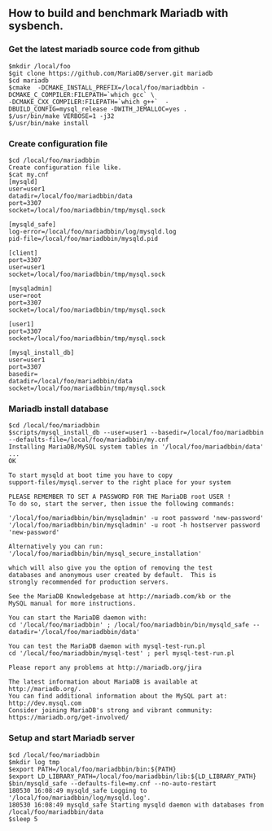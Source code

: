 ## How to build and benchmark Mariadb with sysbench.

### Get the latest mariadb source code from github
    
    $mkdir /local/foo
    $git clone https://github.com/MariaDB/server.git mariadb
    $cd mariadb
    $cmake  -DCMAKE_INSTALL_PREFIX=/local/foo/mariadbbin -DCMAKE_C_COMPILER:FILEPATH=`which gcc` \
    -DCMAKE_CXX_COMPILER:FILEPATH=`which g++`  -DBUILD_CONFIG=mysql_release -DWITH_JEMALLOC=yes .
    $/usr/bin/make VERBOSE=1 -j32
    $/usr/bin/make install
    
### Create configuration file

    $cd /local/foo/mariadbbin
    Create configuration file like.
    $cat my.cnf
    [mysqld]
    user=user1
    datadir=/local/foo/mariadbbin/data
    port=3307
    socket=/local/foo/mariadbbin/tmp/mysql.sock

    [mysqld_safe]
    log-error=/local/foo/mariadbbin/log/mysqld.log
    pid-file=/local/foo/mariadbbin/mysqld.pid

    [client]
    port=3307
    user=user1
    socket=/local/foo/mariadbbin/tmp/mysql.sock

    [mysqladmin]
    user=root
    port=3307
    socket=/local/foo/mariadbbin/tmp/mysql.sock

    [user1]
    port=3307
    socket=/local/foo/mariadbbin/tmp/mysql.sock

    [mysql_install_db]
    user=user1
    port=3307
    basedir=
    datadir=/local/foo/mariadbbin/data
    socket=/local/foo/mariadbbin/tmp/mysql.sock

### Mariadb install database

    $cd /local/foo/mariadbbin
    $scripts/mysql_install_db --user=user1 --basedir=/local/foo/mariadbbin --defaults-file=/local/foo/mariadbbin/my.cnf
    Installing MariaDB/MySQL system tables in '/local/foo/mariadbbin/data' ...
    OK

    To start mysqld at boot time you have to copy
    support-files/mysql.server to the right place for your system

    PLEASE REMEMBER TO SET A PASSWORD FOR THE MariaDB root USER !
    To do so, start the server, then issue the following commands:

    '/local/foo/mariadbbin/bin/mysqladmin' -u root password 'new-password'
    '/local/foo/mariadbbin/bin/mysqladmin' -u root -h hostserver password 'new-password'

    Alternatively you can run:
    '/local/foo/mariadbbin/bin/mysql_secure_installation'

    which will also give you the option of removing the test
    databases and anonymous user created by default.  This is
    strongly recommended for production servers.

    See the MariaDB Knowledgebase at http://mariadb.com/kb or the
    MySQL manual for more instructions.

    You can start the MariaDB daemon with:
    cd '/local/foo/mariadbbin' ; /local/foo/mariadbbin/bin/mysqld_safe --datadir='/local/foo/mariadbbin/data'

    You can test the MariaDB daemon with mysql-test-run.pl
    cd '/local/foo/mariadbbin/mysql-test' ; perl mysql-test-run.pl

    Please report any problems at http://mariadb.org/jira

    The latest information about MariaDB is available at http://mariadb.org/.
    You can find additional information about the MySQL part at:
    http://dev.mysql.com
    Consider joining MariaDB's strong and vibrant community:
    https://mariadb.org/get-involved/

### Setup and start Mariadb server
    $cd /local/foo/mariadbbin
    $mkdir log tmp
    $export PATH=/local/foo/mariadbbin/bin:${PATH}
    $export LD_LIBRARY_PATH=/local/foo/mariadbbin/lib:${LD_LIBRARY_PATH}
    $bin/mysqld_safe --defaults-file=my.cnf --no-auto-restart
    180530 16:08:49 mysqld_safe Logging to '/local/foo/mariadbbin/log/mysqld.log'.
    180530 16:08:49 mysqld_safe Starting mysqld daemon with databases from /local/foo/mariadbbin/data
    $sleep 5    


    
    

    
